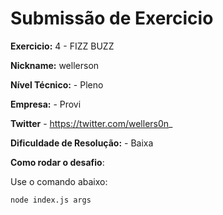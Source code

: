 # Submissão de Exercicio

**Exercicio:** 4 - FIZZ BUZZ

**Nickname:** wellerson

**Nível Técnico:** - Pleno

**Empresa:** - Provi

**Twitter** - https://twitter.com/wellers0n_

**Dificuldade de Resolução:** - Baixa

**Como rodar o desafio**:

Use o comando abaixo:

```bash
node index.js args
```